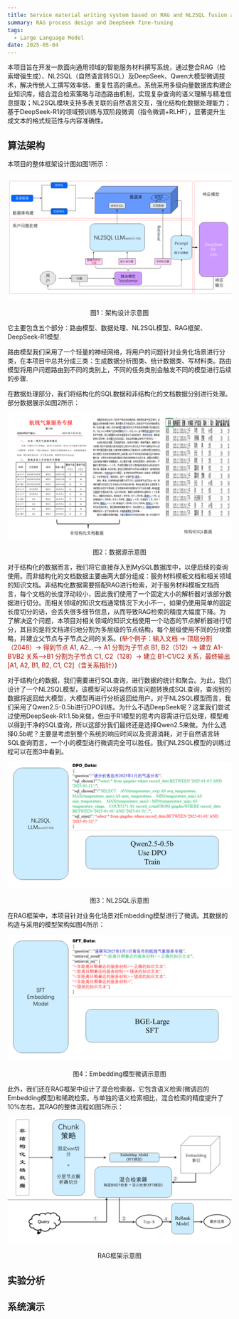 ```yaml
---
title: Service material writing system based on RAG and NL2SQL fusion architecture
summary: RAG process design and DeepSeek fine-tuning
tags:
  - Large Language Model
date: 2025-05-04
---
```

本项目旨在开发一款面向通用领域的智能服务材料撰写系统，通过整合RAG（检索增强生成）、NL2SQL（自然语言转SQL）及DeepSeek、Qwen大模型微调技术，解决传统人工撰写效率低、重复性高的痛点。系统采用多级向量数据库构建企业知识库，结合混合检索策略与动态路由机制，实现复杂查询的语义理解与精准信息提取；NL2SQL模块支持多表关联的自然语言交互，强化结构化数据处理能力；基于DeepSeek-R1的领域预训练与双阶段微调（指令微调+RLHF），显著提升生成文本的格式规范性与内容准确性。

## 算法架构
本项目的整体框架设计图如图1所示：

![本项目的算法架构图](./framework.png)
<center><p>图1：架构设计示意图</p></center>

它主要包含五个部分：路由模型、数据处理、NL2SQL模型、RAG框架、DeepSeek-R1模型.

路由模型我们采用了一个轻量的神经网络，将用户的问题针对业务化场景进行分类，在本项目中总共分成三类：生成数据分析图类、统计数据类、写材料类。路由模型将用户问题路由到不同的类别上，不同的任务类别会触发不同的模型进行后续的步骤.

在数据处理部分，我们将结构化的SQL数据和非结构化的文档数据分别进行处理。部分数据展示如图2所示：

![数据源示意图](./dataprocess.png)
<center><p>图2：数据源示意图</p></center>

对于结构化的数据而言，我们将它直接存入到MySQL数据库中，以便后续的查询使用。而非结构化的文档数据主要由两大部分组成：服务材料模板文档和相关领域的知识文档。非结构化数据需要搭配RAG进行检索，对于服务材料模板文档而言，每个文档的长度浮动较小，因此我们使用了一个固定大小的解析器对该部分数据进行切分。而相关领域的知识文档通常情况下大小不一，如果仍使用简单的固定长度切分的话，会丢失很多细节信息，从而导致RAG检索的精度大幅度下降。为了解决这个问题，本项目对相关领域的知识文档使用一个动态的节点解析器进行切分，其目的是将文档递归地分割为多层级的节点结构，每个层级使用不同的分块策略，并建立父节点与子节点之间的关系。(<font color=bule>举个例子：输入文档 → 顶层分割（2048）→ 得到节点 A1, A2...--> A1 分割为子节点 B1, B2（512）→ 建立 A1-B1/B2 关系-->B1 分割为子节点 C1, C2（128）→ 建立 B1-C1/C2 关系，最终输出[A1, A2, B1, B2, C1, C2]（含关系指针）</font>)

对于结构化的数据，我们需要进行SQL查询，进行数据的统计和聚合。为此，我们设计了一个NL2SQL模型，该模型可以将自然语言问题转换成SQL查询，查询到的数据将返回给大模型，大模型再进行分析返回给用户。对于NL2SQL模型而言，我们采用了Qwen2.5-0.5b进行DPO训练。为什么不选DeepSeek呢？这里我们尝试过使用DeepSeek-R1:1.5b来做，但由于R1模型的思考内容需进行后处理，模型难以得到干净的SQL查询，所以这部分我们最终还是选择Qwen2.5来做。为什么选择0.5b呢？主要是考虑到整个系统的响应时间以及资源消耗，对于自然语言转SQL查询而言，一个小的模型进行微调完全可以胜任。我们NL2SQL模型的训练过程可以在图3中看到。

![NL2SQL示意图](./nl2sql.png)
<center><p>图3：NL2SQL示意图</p></center>

在RAG框架中，本项目针对业务化场景对Embedding模型进行了微调。其数据的构造与采用的模型架构如图4所示：

![Embedding模型微调示意图](./embedding.png)
<center><p>图4：Embedding模型微调示意图</p></center>

此外，我们还在RAG框架中设计了混合检索器，它包含语义检索(微调后的Embedding模型)和稀疏检索。与单独的语义检索相比，混合检索的精度提升了10%左右。其RAG的整体流程如图5所示：

![RAG框架示意图](./rag.png)
<center><p>RAG框架示意图</p></center>

## 实验分析

## 系统演示
